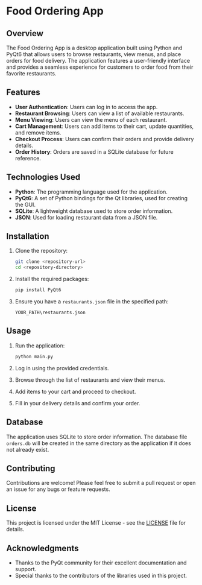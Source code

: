 # Food Ordering App

## Overview

The Food Ordering App is a desktop application built using Python and PyQt6 that allows users to browse restaurants, view menus, and place orders for food delivery. The application features a user-friendly interface and provides a seamless experience for customers to order food from their favorite restaurants.

## Features

- **User Authentication**: Users can log in to access the app.
- **Restaurant Browsing**: Users can view a list of available restaurants.
- **Menu Viewing**: Users can view the menu of each restaurant.
- **Cart Management**: Users can add items to their cart, update quantities, and remove items.
- **Checkout Process**: Users can confirm their orders and provide delivery details.
- **Order History**: Orders are saved in a SQLite database for future reference.

## Technologies Used

- **Python**: The programming language used for the application.
- **PyQt6**: A set of Python bindings for the Qt libraries, used for creating the GUI.
- **SQLite**: A lightweight database used to store order information.
- **JSON**: Used for loading restaurant data from a JSON file.

## Installation

1. Clone the repository:

   ```bash
   git clone <repository-url>
   cd <repository-directory>
   ```

2. Install the required packages:

   ```bash
   pip install PyQt6
   ```

3. Ensure you have a `restaurants.json` file in the specified path:

   ```plaintext
   YOUR_PATH\restaurants.json
   ```

## Usage

1. Run the application:

   ```bash
   python main.py
   ```

2. Log in using the provided credentials.
3. Browse through the list of restaurants and view their menus.
4. Add items to your cart and proceed to checkout.
5. Fill in your delivery details and confirm your order.

## Database

The application uses SQLite to store order information. The database file `orders.db` will be created in the same directory as the application if it does not already exist.

## Contributing

Contributions are welcome! Please feel free to submit a pull request or open an issue for any bugs or feature requests.

## License

This project is licensed under the MIT License - see the [LICENSE](LICENSE) file for details.

## Acknowledgments

- Thanks to the PyQt community for their excellent documentation and support.
- Special thanks to the contributors of the libraries used in this project.
